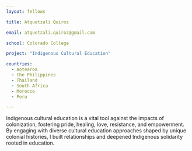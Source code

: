 ```yaml
---
layout: fellows

title: Atquetzali Quiroz

email: atquetzali.quiroz@gmail.com

school: Colorado College

project: "Indigenous Cultural Education"

countries:
  - Aotearoa
  - the Philippines
  - Thailand
  - South Africa
  - Morocco
  - Peru

---
```


Indigenous cultural education is a vital tool against the impacts of colonization, fostering pride, healing, love, resistance, and empowerment. By engaging with diverse cultural education approaches shaped by unique colonial histories, I built relationships and deepened Indigenous solidarity rooted in education.
